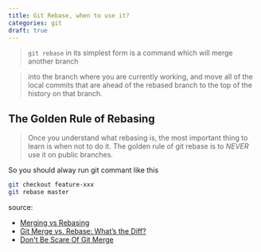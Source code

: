 ```yaml
---
title: Git Rebase, when to use it?
categories: git
draft: true
---
```


>`git rebase` in its simplest form is a command which will merge another branch
<!--more-->
>into the branch where you are currently working,
>and move all of the local commits that are ahead of the rebased branch to the top of the history
>on that branch.

## The Golden Rule of Rebasing
>Once you understand what rebasing is, the most important thing to learn is when not to do it.
>The golden rule of git rebase is to *NEVER* use it on public branches.

So you should alway run git commant like this
``` bash
git checkout feature-xxx
git rebase master
```

source:
- [Merging vs Rebasing](https://www.atlassian.com/git/tutorials/merging-vs-rebasing)
- [Git Merge vs. Rebase: What’s the Diff?](https://hackernoon.com/git-merge-vs-rebase-whats-the-diff-76413c117333)
- [Don't Be Scare Of Git Merge](https://nathanleclaire.com/blog/2014/09/14/dont-be-scared-of-git-rebase)
